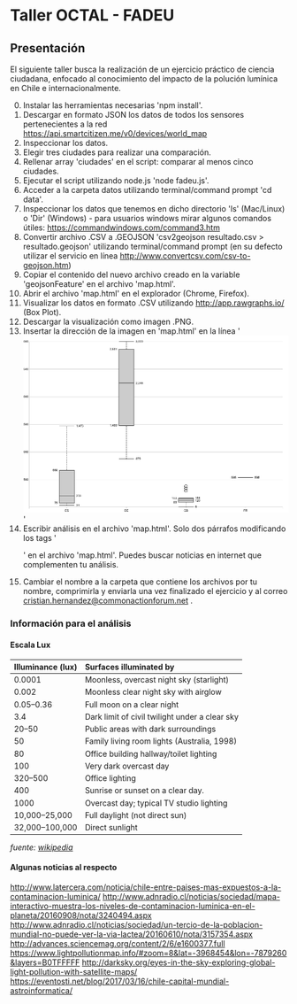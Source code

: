 # Taller OCTAL - FADEU

## Presentación
El siguiente taller busca la realización de un ejercicio práctico de ciencia ciudadana, enfocado al conocimiento del impacto de la polución lumínica en Chile e internacionalmente.

0. Instalar las herramientas necesarias 'npm install'.
1. Descargar en formato JSON los datos de todos los sensores pertenecientes a la red https://api.smartcitizen.me/v0/devices/world_map
2. Inspeccionar los datos.
3. Elegir tres ciudades para realizar una comparación.
4. Rellenar array 'ciudades' en el script: comparar al menos cinco ciudades.
5. Ejecutar el script utilizando node.js 'node fadeu.js'.
6. Acceder a la carpeta datos utilizando terminal/command prompt 'cd data'.
7. Inspeccionar los datos que tenemos en dicho directorio 'ls' (Mac/Linux) o 'Dir' (Windows) - para usuarios windows mirar algunos comandos útiles: https://commandwindows.com/command3.htm
8. Convertir archivo .CSV a .GEOJSON 'csv2geojson resultado.csv > resultado.geojson' utilizando terminal/command prompt (en su defecto utilizar el servicio en línea http://www.convertcsv.com/csv-to-geojson.htm)
9. Copiar el contenido del nuevo archivo creado en la variable 'geojsonFeature' en el archivo 'map.html'.
10. Abrir el archivo 'map.html' en el explorador (Chrome, Firefox).
11. Visualizar los datos en formato .CSV utilizando http://app.rawgraphs.io/ (Box Plot).
12. Descargar la visualización como imagen .PNG.
13. Insertar la dirección de la imagen en 'map.html' en la línea '<img src="img/boxes.png">'
14. Escribir análisis en el archivo 'map.html'. Solo dos párrafos modificando los tags '<p>' en el archivo 'map.html'. Puedes buscar noticias en internet que complementen tu análisis.
15. Cambiar el nombre a la carpeta que contiene los archivos por tu nombre, comprimirla y enviarla una vez finalizado el ejercicio y al correo cristian.hernandez@commonactionforum.net .

### Información para el análisis

#### Escala Lux
|Illuminance (lux)|Surfaces illuminated by|
|:------------- |:-------------|
|0.0001|Moonless, overcast night sky (starlight)|
|0.002|Moonless clear night sky with airglow|
|0.05–0.36|Full moon on a clear night|
|3.4|Dark limit of civil twilight under a clear sky|
|20–50|Public areas with dark surroundings|
|50|Family living room lights (Australia, 1998)|
|80|Office building hallway/toilet lighting|
|100|Very dark overcast day|
|320–500|Office lighting|
|400|Sunrise or sunset on a clear day.|
|1000|Overcast day; typical TV studio lighting|
|10,000–25,000|Full daylight (not direct sun)|
|32,000–100,000|Direct sunlight|

*fuente: [wikipedia](https://en.wikipedia.org/wiki/Lux)*

#### Algunas noticias al respecto
http://www.latercera.com/noticia/chile-entre-paises-mas-expuestos-a-la-contaminacion-luminica/
http://www.adnradio.cl/noticias/sociedad/mapa-interactivo-muestra-los-niveles-de-contaminacion-luminica-en-el-planeta/20160908/nota/3240494.aspx
http://www.adnradio.cl/noticias/sociedad/un-tercio-de-la-poblacion-mundial-no-puede-ver-la-via-lactea/20160610/nota/3157354.aspx
http://advances.sciencemag.org/content/2/6/e1600377.full
https://www.lightpollutionmap.info/#zoom=8&lat=-3968454&lon=-7879260&layers=B0TFFFFF
http://darksky.org/eyes-in-the-sky-exploring-global-light-pollution-with-satellite-maps/
https://eventosti.net/blog/2017/03/16/chile-capital-mundial-astroinformatica/
